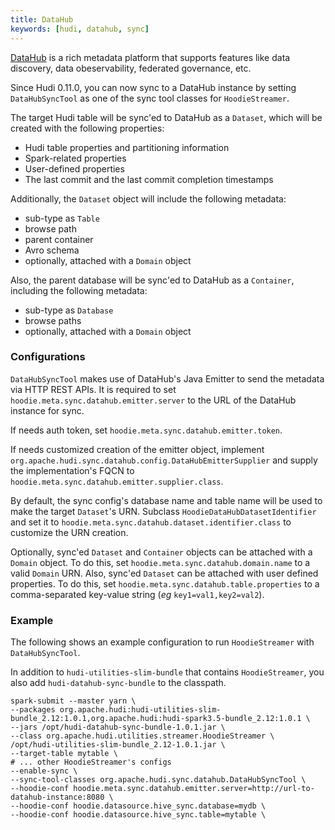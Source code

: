 ```yaml
---
title: DataHub
keywords: [hudi, datahub, sync]
---
```


[DataHub](https://datahubproject.io/) is a rich metadata platform that supports features like data discovery, data
obeservability, federated governance, etc.

Since Hudi 0.11.0, you can now sync to a DataHub instance by setting `DataHubSyncTool` as one of the sync tool classes
for `HoodieStreamer`.

The target Hudi table will be sync'ed to DataHub as a `Dataset`, which will be created with the following properties:

* Hudi table properties and partitioning information
* Spark-related properties
* User-defined properties
* The last commit and the last commit completion timestamps

Additionally, the `Dataset` object will include the following metadata:

* sub-type as `Table`
* browse path
* parent container
* Avro schema
* optionally, attached with a `Domain` object

Also, the parent database will be sync'ed to DataHub as a `Container`, including the following metadata:

* sub-type as `Database`
* browse paths
* optionally, attached with a `Domain` object

### Configurations

`DataHubSyncTool` makes use of DataHub's Java Emitter to send the metadata via HTTP REST APIs. It is required to
set `hoodie.meta.sync.datahub.emitter.server` to the URL of the DataHub instance for sync.

If needs auth token, set `hoodie.meta.sync.datahub.emitter.token`.

If needs customized creation of the emitter object,
implement `org.apache.hudi.sync.datahub.config.DataHubEmitterSupplier` and supply the implementation's FQCN
to `hoodie.meta.sync.datahub.emitter.supplier.class`.

By default, the sync config's database name and table name will be used to make the target `Dataset`'s URN.
Subclass `HoodieDataHubDatasetIdentifier` and set it to `hoodie.meta.sync.datahub.dataset.identifier.class` to customize
the URN creation.

Optionally, sync'ed `Dataset` and `Container` objects can be attached with a `Domain` object. To do this, set
`hoodie.meta.sync.datahub.domain.name` to a valid `Domain` URN. Also, sync'ed `Dataset` can be attached with 
user defined properties. To do this, set `hoodie.meta.sync.datahub.table.properties` to a comma-separated key-value
string (_eg_ `key1=val1,key2=val2`).

### Example

The following shows an example configuration to run `HoodieStreamer` with `DataHubSyncTool`.

In addition to `hudi-utilities-slim-bundle` that contains `HoodieStreamer`, you also add `hudi-datahub-sync-bundle` to
the classpath.

```shell
spark-submit --master yarn \
--packages org.apache.hudi:hudi-utilities-slim-bundle_2.12:1.0.1,org.apache.hudi:hudi-spark3.5-bundle_2.12:1.0.1 \
--jars /opt/hudi-datahub-sync-bundle-1.0.1.jar \
--class org.apache.hudi.utilities.streamer.HoodieStreamer \
/opt/hudi-utilities-slim-bundle_2.12-1.0.1.jar \
--target-table mytable \
# ... other HoodieStreamer's configs
--enable-sync \
--sync-tool-classes org.apache.hudi.sync.datahub.DataHubSyncTool \
--hoodie-conf hoodie.meta.sync.datahub.emitter.server=http://url-to-datahub-instance:8080 \
--hoodie-conf hoodie.datasource.hive_sync.database=mydb \
--hoodie-conf hoodie.datasource.hive_sync.table=mytable \
```

